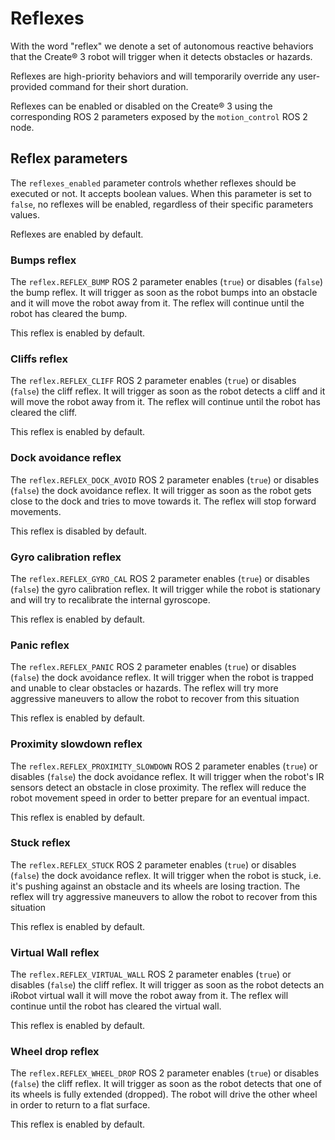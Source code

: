 # Reflexes

With the word "reflex" we denote a set of autonomous reactive behaviors that the Create® 3 robot will trigger when it detects obstacles or hazards.

Reflexes are high-priority behaviors and will temporarily override any user-provided command for their short duration.

Reflexes can be enabled or disabled on the Create® 3 using the corresponding ROS 2 parameters exposed by the `motion_control` ROS 2 node.

## Reflex parameters

The `reflexes_enabled` parameter controls whether reflexes should be executed or not. It accepts boolean values.
When this parameter is set to `false`, no reflexes will be enabled, regardless of their specific parameters values.

Reflexes are enabled by default.

### Bumps reflex

The `reflex.REFLEX_BUMP` ROS 2 parameter enables (`true`) or disables (`false`) the bump reflex.
It will trigger as soon as the robot bumps into an obstacle and it will move the robot away from it.
The reflex will continue until the robot has cleared the bump.

This reflex is enabled by default.

### Cliffs reflex

The `reflex.REFLEX_CLIFF` ROS 2 parameter enables (`true`) or disables (`false`) the cliff reflex.
It will trigger as soon as the robot detects a cliff and it will move the robot away from it.
The reflex will continue until the robot has cleared the cliff.

This reflex is enabled by default.

### Dock avoidance reflex

The `reflex.REFLEX_DOCK_AVOID` ROS 2 parameter enables (`true`) or disables (`false`) the dock avoidance reflex.
It will trigger as soon as the robot gets close to the dock and tries to move towards it.
The reflex will stop forward movements.

This reflex is disabled by default.

### Gyro calibration reflex

The `reflex.REFLEX_GYRO_CAL` ROS 2 parameter enables (`true`) or disables (`false`) the gyro calibration reflex.
It will trigger while the robot is stationary and will try to recalibrate the internal gyroscope.

This reflex is enabled by default.

### Panic reflex

The `reflex.REFLEX_PANIC` ROS 2 parameter enables (`true`) or disables (`false`) the dock avoidance reflex.
It will trigger when the robot is trapped and unable to clear obstacles or hazards.
The reflex will try more aggressive maneuvers to allow the robot to recover from this situation

This reflex is enabled by default.

### Proximity slowdown reflex

The `reflex.REFLEX_PROXIMITY_SLOWDOWN` ROS 2 parameter enables (`true`) or disables (`false`) the dock avoidance reflex.
It will trigger when the robot's IR sensors detect an obstacle in close proximity.
The reflex will reduce the robot movement speed in order to better prepare for an eventual impact.

This reflex is enabled by default.

### Stuck reflex

The `reflex.REFLEX_STUCK` ROS 2 parameter enables (`true`) or disables (`false`) the dock avoidance reflex.
It will trigger when the robot is stuck, i.e. it's pushing against an obstacle and its wheels are losing traction.
The reflex will try aggressive maneuvers to allow the robot to recover from this situation

This reflex is enabled by default.

### Virtual Wall reflex

The `reflex.REFLEX_VIRTUAL_WALL` ROS 2 parameter enables (`true`) or disables (`false`) the cliff reflex.
It will trigger as soon as the robot detects an iRobot virtual wall it will move the robot away from it.
The reflex will continue until the robot has cleared the virtual wall.

This reflex is enabled by default.

### Wheel drop reflex

The `reflex.REFLEX_WHEEL_DROP` ROS 2 parameter enables (`true`) or disables (`false`) the cliff reflex.
It will trigger as soon as the robot detects that one of its wheels is fully extended (dropped).
The robot will drive the other wheel in order to return to a flat surface.

This reflex is enabled by default.
